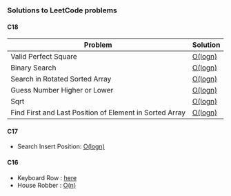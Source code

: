 ### Solutions to LeetCode problems

#### C18
|Problem|Solution|
|-----|-----|
|Valid Perfect Square|[O(logn)](src/ValidPerfectSquare.java)|
|Binary Search|[O(logn)](src/BinarySearch.java)|
|Search in Rotated Sorted Array|[O(logn)](src/SearchInRotatedSorted.java)|
|Guess Number Higher or Lower|[O(logn)](src/GuessNumberHigherOrLower.java)|
|Sqrt|[O(logn)](src/Sqrt.java)|
|Find First and Last Position of Element in Sorted Array|[O(logn)](src/FirstAndLastPositionInSortedArray.java)|

#### C17
* Search Insert Position: [O(logn)](src/SearchInsertPosition.java)

#### C16
* Keyboard Row : [here](src/KeyboardRow.java)
* House Robber : [O(n)](src/HouseRobberI.java)


<!--
#### Other
|Problem|Solution|
|-----|----|
|[Merge Sorted Array]|[O(m+n)](src/MergeSortedArrays.java)|
|[Squares of a Sorted Array]|[O(n)](src/SquaresOfASortedArray.java)|
|[Remove Duplicates From Sorted Array]|[O(n)](src/RemoveDuplicatesFromSortedArray.java)|
|[Remove Element]|[O(n)](src/RemoveElement.java)|
|[Friends of Appropriate Ages]|[O(n log(n))](src/FriendsOfAppropriateAges.java), O(n<sup>2</sup>)|
|[Move Zeroes]|[O(n)](src/MoveZeroes.java)|
|[Remove Duplicates From Sorted Array II]|[O(n)](src/RemoveDuplicatesFromSortedArrayII.java)|
|[Two Sum]|[O(n<sup>2</sup>)](src/TwoSum.java)|
|[Container with Most Water]||
|[Plus One]|[O(n)](src/PlusOne.java)|
|[Max Consecutive Ones]|[O(n)](src/MaxConsecutiveOnes.java)|
|[Find smallest letter greater than target]||
|[Merge Intervals]||
|[Global and local inversions]|[O(n)](src/GlobalAndLocalInversions.java), O(n<sup>2</sup>)|
|[House robber]|[O(n)](src/HouseRobberI.java)|
-->


<!-- Links to LeetCode Problems -->
[Merge Sorted Array]: https://leetcode.com/problems/merge-sorted-array/
[Squares of a Sorted Array]: https://leetcode.com/problems/squares-of-a-sorted-array/
[Remove Duplicates From Sorted Array]: https://leetcode.com/problems/remove-duplicates-from-sorted-array/
[Remove Element]: https://leetcode.com/problems/remove-element/
[Friends of Appropriate Ages]: https://leetcode.com/problems/friends-of-appropriate-ages/
[Move Zeroes]: https://leetcode.com/problems/move-zeroes/
[Remove Duplicates From Sorted Array II]: https://leetcode.com/problems/remove-duplicates-from-sorted-array-ii
[Two Sum]: https://leetcode.com/problems/two-sum/
[Container with Most Water]: https://leetcode.com/problems/container-with-most-water/
[Plus One]: https://leetcode.com/problems/plus-one/
[Max Consecutive Ones]: https://leetcode.com/problems/max-consecutive-ones/
[Find smallest letter greater than target]: https://leetcode.com/problems/find-smallest-letter-greater-than-target/
[Merge Intervals]: https://leetcode.com/problems/merge-intervals/
[Global and local inversions]: https://leetcode.com/problems/global-and-local-inversions/
[House robber]: https://leetcode.com/problems/house-robber/
[Keyboard row]: https://leetcode.com/problems/keyboard-row/

[Reverse String]: https://leetcode.com/problems/reverse-string/
[String to Integer]: https://leetcode.com/problems/string-to-integer-atoi/
[Di String Match]: https://leetcode.com/problems/di-string-match/
[Decode String]: https://leetcode.com/problems/decode-string/
[Remove all Adjacent Duplicates in String II]: https://leetcode.com/problems/remove-all-adjacent-duplicates-in-string-ii/
[String Compression]: https://leetcode.com/problems/string-compression/
